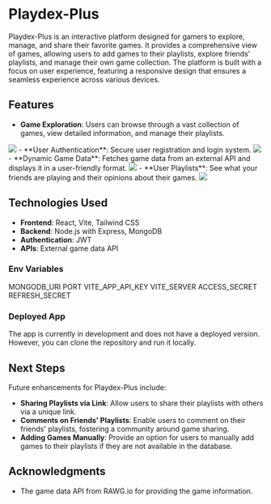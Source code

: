 # Playdex-Plus

Playdex-Plus is an interactive platform designed for gamers to explore, manage, and share their favorite games. It provides a comprehensive view of games, allowing users to add games to their playlists, explore friends' playlists, and manage their own game collection. The platform is built with a focus on user experience, featuring a responsive design that ensures a seamless experience across various devices.

## Features

- **Game Exploration**: Users can browse through a vast collection of games, view detailed information, and manage their playlists.
<img src="https://imgur.com/Xh3CKq5.jpeg">
- **User Authentication**: Secure user registration and login system.
<img src="https://imgur.com/agu66q8.jpeg">
- **Dynamic Game Data**: Fetches game data from an external API and displays it in a user-friendly format.
<img src="https://imgur.com/rEQ4Ihm.jpeg">
- **User Playlists**: See what your friends are playing and their opinions about their games.
<img src="https://imgur.com/XBhydzM.jpeg">

## Technologies Used

- **Frontend**: React, Vite, Tailwind CSS
- **Backend**: Node.js with Express, MongoDB
- **Authentication**: JWT
- **APIs**: External game data API

### Env Variables

MONGODB_URI
PORT
VITE_APP_API_KEY
VITE_SERVER
ACCESS_SECRET
REFRESH_SECRET


### Deployed App

The app is currently in development and does not have a deployed version. However, you can clone the repository and run it locally.

## Next Steps

Future enhancements for Playdex-Plus include:

- **Sharing Playlists via Link**: Allow users to share their playlists with others via a unique link.
- **Comments on Friends' Playlists**: Enable users to comment on their friends' playlists, fostering a community around game sharing.
- **Adding Games Manually**: Provide an option for users to manually add games to their playlists if they are not available in the database.

##

## Acknowledgments

- The game data API from RAWG.io for providing the game information.
